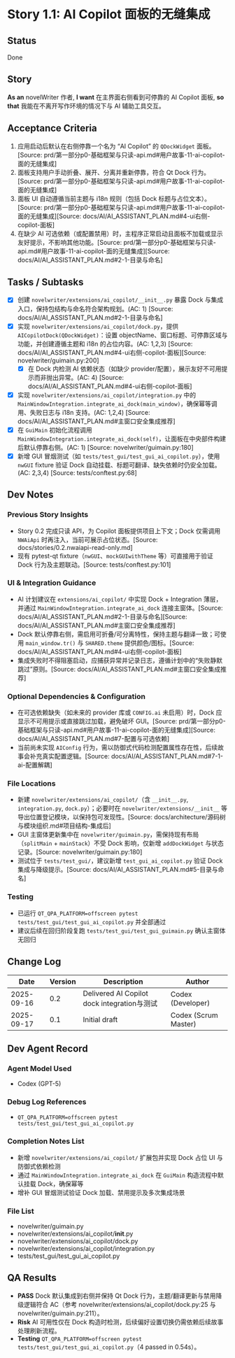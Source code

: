 # Story 1.1: AI Copilot 面板的无缝集成

## Status
Done

## Story
**As an** novelWriter 作者,
**I want** 在主界面右侧看到可停靠的 AI Copilot 面板,
**so that** 我能在不离开写作环境的情况下与 AI 辅助工具交互。

## Acceptance Criteria
1. 应用启动后默认在右侧停靠一个名为 “AI Copilot” 的 `QDockWidget` 面板。[Source: prd/第一部分p0-基础框架与只读-api.md#用户故事-11-ai-copilot-面的无缝集成]
2. 面板支持用户手动折叠、展开、分离并重新停靠，符合 Qt Dock 行为。[Source: prd/第一部分p0-基础框架与只读-api.md#用户故事-11-ai-copilot-面的无缝集成]
3. 面板 UI 自动遵循当前主题与 i18n 规则（包括 Dock 标题与占位文本）。[Source: prd/第一部分p0-基础框架与只读-api.md#用户故事-11-ai-copilot-面的无缝集成][Source: docs/AI/AI_ASSISTANT_PLAN.md#4-ui右侧-copilot-面板]
4. 在缺少 AI 可选依赖（或配置禁用）时，主程序正常启动且面板不加载或显示友好提示，不影响其他功能。[Source: prd/第一部分p0-基础框架与只读-api.md#用户故事-11-ai-copilot-面的无缝集成][Source: docs/AI/AI_ASSISTANT_PLAN.md#2-1-目录与命名]

## Tasks / Subtasks
- [x] 创建 `novelwriter/extensions/ai_copilot/__init__.py` 暴露 Dock 与集成入口，保持包结构与命名符合架构规划。(AC: 1) [Source: docs/AI/AI_ASSISTANT_PLAN.md#2-1-目录与命名]
- [x] 实现 `novelwriter/extensions/ai_copilot/dock.py`，提供 `AICopilotDock(QDockWidget)`：设置 objectName、窗口标题、可停靠区域与功能，并创建遵循主题和 i18n 的占位内容。(AC: 1,2,3) [Source: docs/AI/AI_ASSISTANT_PLAN.md#4-ui右侧-copilot-面板][Source: novelwriter/guimain.py:200]
  - [x] 在 Dock 内检测 AI 依赖状态（如缺少 provider/配置），展示友好不可用提示而非抛出异常。(AC: 4) [Source: docs/AI/AI_ASSISTANT_PLAN.md#4-ui右侧-copilot-面板]
- [x] 实现 `novelwriter/extensions/ai_copilot/integration.py` 中的 `MainWindowIntegration.integrate_ai_dock(main_window)`，确保幂等调用、失败日志与 i18n 支持。(AC: 1,2,4) [Source: docs/AI/AI_ASSISTANT_PLAN.md#主窗口安全集成推荐]
- [x] 在 `GuiMain` 初始化流程调用 `MainWindowIntegration.integrate_ai_dock(self)`，让面板在中央部件构建后默认停靠右侧。(AC: 1) [Source: novelwriter/guimain.py:180]
- [x] 新增 GUI 冒烟测试（如 `tests/test_gui/test_gui_ai_copilot.py`），使用 `nwGUI` fixture 验证 Dock 自动挂载、标题可翻译、缺失依赖时仍安全加载。(AC: 2,3,4) [Source: tests/conftest.py:68]

## Dev Notes

### Previous Story Insights
- Story 0.2 完成只读 API，为 Copilot 面板提供项目上下文；Dock 仅需调用 `NWAiApi` 时再注入，当前可展示占位状态。[Source: docs/stories/0.2.nwaiapi-read-only.md]
- 现有 pytest-qt fixture（`nwGUI`、`mockGUIwithTheme` 等）可直接用于验证 Dock 行为及主题联动。[Source: tests/conftest.py:101]

### UI & Integration Guidance
- AI 计划建议在 `extensions/ai_copilot/` 中实现 Dock + Integration 薄层，并通过 `MainWindowIntegration.integrate_ai_dock` 连接主窗体。[Source: docs/AI/AI_ASSISTANT_PLAN.md#2-1-目录与命名][Source: docs/AI/AI_ASSISTANT_PLAN.md#主窗口安全集成推荐]
- Dock 默认停靠右侧，需启用可折叠/可分离特性，保持主题与翻译一致；可使用 `main_window.tr()` 与 `SHARED.theme` 提供颜色/图标。[Source: docs/AI/AI_ASSISTANT_PLAN.md#4-ui右侧-copilot-面板]
- 集成失败时不得阻塞启动，应捕获异常并记录日志，遵循计划中的“失败静默跳过”原则。[Source: docs/AI/AI_ASSISTANT_PLAN.md#主窗口安全集成推荐]

### Optional Dependencies & Configuration
- 在可选依赖缺失（如未来的 provider 库或 `CONFIG.ai` 未启用）时，Dock 应显示不可用提示或直接跳过加载，避免破坏 GUI。[Source: prd/第一部分p0-基础框架与只读-api.md#用户故事-11-ai-copilot-面的无缝集成][Source: docs/AI/AI_ASSISTANT_PLAN.md#7-配置与可选依赖]
- 当前尚未实现 `AIConfig` 行为，需以防御式代码检测配置属性存在性，后续故事会补充真实配置逻辑。[Source: docs/AI/AI_ASSISTANT_PLAN.md#7-1-ai-配置解耦]

### File Locations
- 新建 `novelwriter/extensions/ai_copilot/`（含 `__init__.py`, `integration.py`, `dock.py`）；必要时在 `novelwriter/extensions/__init__` 等导出位置登记模块，以保持包可发现性。[Source: docs/architecture/源码树与模块组织.md#项目结构-集成后]
- GUI 主窗体更新集中在 `novelwriter/guimain.py`，需保持现有布局（`splitMain` + `mainStack`）不受 Dock 影响，仅新增 `addDockWidget` 与状态记录。[Source: novelwriter/guimain.py:180]
- 测试位于 `tests/test_gui/`，建议新增 `test_gui_ai_copilot.py` 验证 Dock 集成与降级提示。[Source: docs/AI/AI_ASSISTANT_PLAN.md#5-目录与命名]

### Testing
- 已运行 `QT_QPA_PLATFORM=offscreen pytest tests/test_gui/test_gui_ai_copilot.py` 并全部通过
- 建议后续在回归阶段复跑 `tests/test_gui/test_gui_guimain.py` 确认主窗体无回归

## Change Log
| Date | Version | Description | Author |
| --- | --- | --- | --- |
| 2025-09-16 | 0.2 | Delivered AI Copilot dock integration与测试 | Codex (Developer) |
| 2025-09-17 | 0.1 | Initial draft | Codex (Scrum Master) |

## Dev Agent Record
### Agent Model Used
- Codex (GPT-5)

### Debug Log References
- `QT_QPA_PLATFORM=offscreen pytest tests/test_gui/test_gui_ai_copilot.py`

### Completion Notes List
- 新增 `novelwriter/extensions/ai_copilot/` 扩展包并实现 Dock 占位 UI 与防御式依赖检测
- 通过 `MainWindowIntegration.integrate_ai_dock` 在 `GuiMain` 构造流程中默认挂载 Dock，确保幂等
- 增补 GUI 冒烟测试验证 Dock 加载、禁用提示及多次集成场景

### File List
- novelwriter/guimain.py
- novelwriter/extensions/ai_copilot/__init__.py
- novelwriter/extensions/ai_copilot/dock.py
- novelwriter/extensions/ai_copilot/integration.py
- tests/test_gui/test_gui_ai_copilot.py

## QA Results
- **PASS** Dock 默认集成到右侧并保持 Qt Dock 行为，主题/翻译更新与禁用降级逻辑符合 AC（参考 novelwriter/extensions/ai_copilot/dock.py:25 与 novelwriter/guimain.py:211）。
- **Risk** AI 可用性仅在 Dock 构造时检测，后续偏好设置切换仍需依赖后续故事处理刷新流程。
- **Testing** `QT_QPA_PLATFORM=offscreen pytest tests/test_gui/test_gui_ai_copilot.py`（4 passed in 0.54s）。
